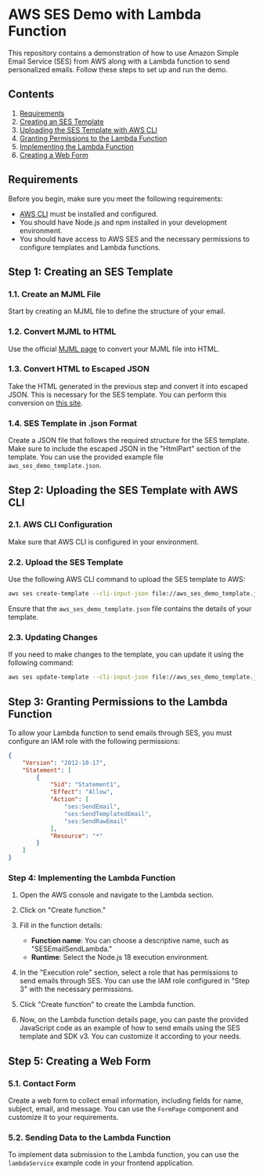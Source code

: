 

# AWS SES Demo with Lambda Function

This repository contains a demonstration of how to use Amazon Simple Email Service (SES) from AWS along with a Lambda function to send personalized emails. Follow these steps to set up and run the demo.

## Contents

1. [Requirements](#requirements)
2. [Creating an SES Template](#step-1-creating-an-ses-template)
3. [Uploading the SES Template with AWS CLI](#step-2-uploading-the-ses-template-with-aws-cli)
4. [Granting Permissions to the Lambda Function](#step-3-granting-permissions-to-the-lambda-function)
5. [Implementing the Lambda Function](#step-4-implementing-the-lambda-function)
6. [Creating a Web Form](#step-5-creating-a-web-form)

## Requirements

Before you begin, make sure you meet the following requirements:

- [AWS CLI](https://aws.amazon.com/cli/) must be installed and configured.
- You should have Node.js and npm installed in your development environment.
- You should have access to AWS SES and the necessary permissions to configure templates and Lambda functions.

## Step 1: Creating an SES Template

### 1.1. Create an MJML File

Start by creating an MJML file to define the structure of your email.

### 1.2. Convert MJML to HTML

Use the official [MJML page](https://mjml.io/) to convert your MJML file into HTML.

### 1.3. Convert HTML to Escaped JSON

Take the HTML generated in the previous step and convert it into escaped JSON. This is necessary for the SES template. You can perform this conversion on [this site](https://www.freeformatter.com/json-escape.html).

### 1.4. SES Template in .json Format

Create a JSON file that follows the required structure for the SES template. Make sure to include the escaped JSON in the "HtmlPart" section of the template. You can use the provided example file `aws_ses_demo_template.json`.

## Step 2: Uploading the SES Template with AWS CLI

### 2.1. AWS CLI Configuration

Make sure that AWS CLI is configured in your environment.

### 2.2. Upload the SES Template

Use the following AWS CLI command to upload the SES template to AWS:

```bash
aws ses create-template --cli-input-json file://aws_ses_demo_template.json
```

Ensure that the `aws_ses_demo_template.json` file contains the details of your template.

### 2.3. Updating Changes

If you need to make changes to the template, you can update it using the following command:

```bash
aws ses update-template --cli-input-json file://aws_ses_demo_template.json
```

## Step 3: Granting Permissions to the Lambda Function

To allow your Lambda function to send emails through SES, you must configure an IAM role with the following permissions:

```json
{
    "Version": "2012-10-17",
    "Statement": [
        {
            "Sid": "Statement1",
            "Effect": "Allow",
            "Action": [
                "ses:SendEmail",
                "ses:SendTemplatedEmail",
                "ses:SendRawEmail"
            ],
            "Resource": "*"
        }
    ]
}
```

### Step 4: Implementing the Lambda Function

1. Open the AWS console and navigate to the Lambda section.

2. Click on "Create function."

3. Fill in the function details:
   - **Function name**: You can choose a descriptive name, such as "SESEmailSendLambda."
   - **Runtime**: Select the Node.js 18 execution environment.

4. In the "Execution role" section, select a role that has permissions to send emails through SES. You can use the IAM role configured in "Step 3" with the necessary permissions.

5. Click "Create function" to create the Lambda function.

6. Now, on the Lambda function details page, you can paste the provided JavaScript code as an example of how to send emails using the SES template and SDK v3. You can customize it according to your needs.

## Step 5: Creating a Web Form

### 5.1. Contact Form

Create a web form to collect email information, including fields for name, subject, email, and message. You can use the `FormPage` component and customize it to your requirements.

### 5.2. Sending Data to the Lambda Function

To implement data submission to the Lambda function, you can use the `lambdaService` example code in your frontend application.
